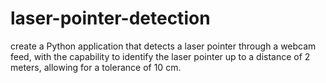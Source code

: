 # laser-pointer-detection
create a Python application that detects a laser pointer through a webcam feed, with the capability to identify the laser pointer up to a distance of 2 meters, allowing for a tolerance of 10 cm.
